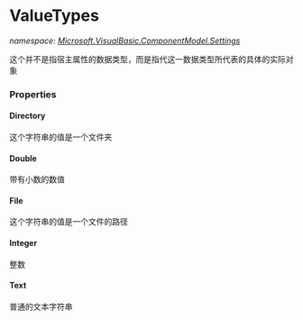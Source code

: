 ﻿# ValueTypes
_namespace: <a href="#" onClick="load('/docs/Microsoft.VisualBasic.ComponentModel.Settings/index.md')">Microsoft.VisualBasic.ComponentModel.Settings</a>_

这个并不是指宿主属性的数据类型，而是指代这一数据类型所代表的具体的实际对象




### Properties

#### Directory
这个字符串的值是一个文件夹
#### Double
带有小数的数值
#### File
这个字符串的值是一个文件的路径
#### Integer
整数
#### Text
普通的文本字符串
